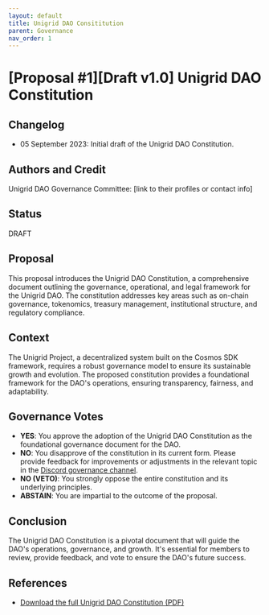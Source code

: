 ```yaml
---
layout: default
title: Unigrid DAO Consititution
parent: Governance
nav_order: 1
---
```


# [Proposal #1][Draft v1.0] Unigrid DAO Constitution

## Changelog

- 05 September 2023: Initial draft of the Unigrid DAO Constitution.

## Authors and Credit 

Unigrid DAO Governance Committee: [link to their profiles or contact info]

## Status 

DRAFT

## Proposal

This proposal introduces the Unigrid DAO Constitution, a comprehensive document outlining the governance, operational, and legal framework for the Unigrid DAO. The constitution addresses key areas such as on-chain governance, tokenomics, treasury management, institutional structure, and regulatory compliance.

## Context

The Unigrid Project, a decentralized system built on the Cosmos SDK framework, requires a robust governance model to ensure its sustainable growth and evolution. The proposed constitution provides a foundational framework for the DAO's operations, ensuring transparency, fairness, and adaptability.

## Governance Votes

- **YES**: You approve the adoption of the Unigrid DAO Constitution as the foundational governance document for the DAO.
- **NO**: You disapprove of the constitution in its current form. Please provide feedback for improvements or adjustments in the relevant topic in the [Discord governance channel](https://discord.gg/wTkQKHP8yP).
- **NO (VETO)**: You strongly oppose the entire constitution and its underlying principles.
- **ABSTAIN**: You are impartial to the outcome of the proposal.

## Conclusion

The Unigrid DAO Constitution is a pivotal document that will guide the DAO's operations, governance, and growth. It's essential for members to review, provide feedback, and vote to ensure the DAO's future success.

## References

- [Download the full Unigrid DAO Constitution (PDF)](./2023_09_PROP_1_DAO/Unigrid_DAO_v101.pdf)
